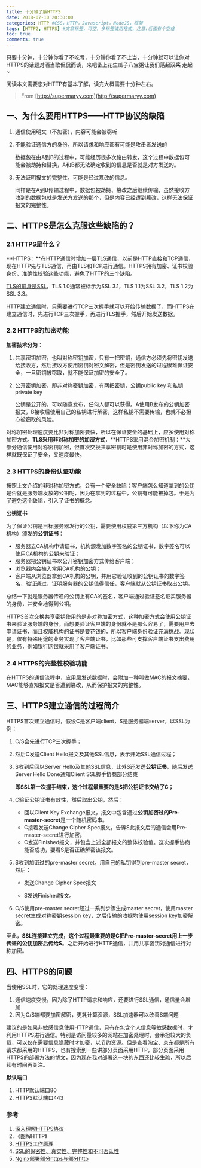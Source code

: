 ```yaml
---
title: 十分钟了解HTTPS
date: 2018-07-10 20:30:00
categories: HTTP #CSS，HTTP，Javascript，NodeJS，框架
tags: [HTTP2, HTTPS] #文章标签，可空，多标签请用格式，注意:后面有个空格
toc: true
comments: true
---
```

只要十分钟，十分钟你看了不吃亏，十分钟你看了不上当，十分钟就可以让你对HTTPS的话题对酒当歌侃侃而谈，来吧备上花生瓜子八宝粥让我们~~荡起双桨~~ 走起~

阅读本文需要您对HTTP有基本了解，读完大概需要十分钟左右。

<!-- more -->

> From  [http://supermaryy.com](http://supermaryy.com)

## 一、为什么要用HTTPS——HTTP协议的缺陷

1. 通信使用明文（不加密），内容可能会被窃听

2. 不能验证通信方的身份，所以请求和响应都有可能是攻击者发送的

   数据包在由A到B的过程中，可能经历很多次路由转发，这个过程中数据包可能会被劫持和替换，A和B都无法确定收到的信息是否就是对方发送的。

3. 无法证明报文的完整性，可能是经过篡改的信息。

   同样是在A到B传输过程中，数据包被劫持、篡改之后继续传输，虽然接收方收到的数据包就是发送方发送的那个，但是内容已经遭到篡改，这样无法保证报文的完整性。

## 二、HTTPS是怎么克服这些缺陷的？

### 2.1 HTTPS是什么？

**HTTPS：**在HTTP通信时增加一层TLS通信，以前是HTTP直接和TCP通信，现在HTTP先与TLS通信，再由TLS和TCP进行通信。HTTPS拥有加密、证书校验身份、准确性校验这些功能，避免了HTTP的三个缺陷。

[TLS的前身是SSL](https://en.wikipedia.org/wiki/Transport_Layer_Security)，TLS 1.0通常被标示为SSL 3.1，TLS 1.1为SSL 3.2，TLS 1.2为SSL 3.3。

HTTP建立通信时，只需要进行TCP三次握手就可以开始传输数据了，而HTTPS在建立通信时，先进行TCP三次握手，再进行TLS握手，然后开始发送数据。

### 2.2 HTTPS的加密功能

**加密技术分为：**

1. 共享密钥加密，也叫对称密钥加密，只有一把密钥，通信方必须先将密钥发送给接收方，然后接收方使用密钥对密文解密，但是密钥发送的过程很难保证安全，一旦密钥被窃取，就不能保证加密的安全了。

2. 公开密钥加密，即非对称密钥加密，有两把密钥，公钥public key 和私钥private key

   公钥是公开的，可以随意发布，任何人都可以获得。A使用B发布的公钥加密报文，B接收后使用自己的私钥进行解密，这样私钥不需要传输，也就不必担心被窃取的风险。

对称加密处理速度要比非对称加密要快，所以在保证安全的基础上，应多使用对称加密方式。**TLS采用非对称加密的加密方式**，**HTTPS采用混合加密机制：**大部分通信使用对称密钥加密，但首次交换共享密钥时是使用非对称加密的方式，这样就既保证了安全，又速度最快。

### 2.3 HTTPS的身份认证功能

按照上文介绍的非对称加密方式，会有一个安全缺陷：客户端怎么知道拿到的公钥是否就是服务端发放的公钥呢，因为在拿到的过程中，公钥有可能被掉包。于是为了避免这个缺陷，引入了证书的概念。

**公钥证书**

为了保证公钥是目标服务器发行的公钥，需要使用权威第三方机构（以下称为CA机构）颁发的**公钥证书**：

- 服务器去CA机构申请证书，机构颁发加数字签名的公钥证书，数字签名可以使用CA机构的公钥来验证；
- 服务器把公钥证书以公开密钥加密方式传给客户端；
- 浏览器内会植入常用CA机构的公钥；
- 客户端从浏览器拿到CA机构的公钥，并用它验证收到的公钥证书的数字签名，验证通过，证明服务器的公钥值得信任，客户端就从公钥证书取出公钥。

总结一下就是服务器传递的公钥上有CA的签名，客户端通过验证签名证实服务器的身份，并安全地得到公钥。

HTTPS首次交换共享密钥使用的是非对称加密方式，这种加密方式会使用公钥证书来验证服务端的身份。而想要验证客户端的身份就不是那么容易了，需要用户去申请证书，而且权威机构的证书是要花钱的，所以客户端身份验证充满挑战。现状是，仅有特殊用途的业务实现了客户端证书，比如那些可支撑客户端证书支出费用的业务，例如银行网银就采用了客户端证书。

### 2.4 HTTPS的完整性校验功能

在HTTPS的通信流程中，应用层发送数据时，会附加一种叫做MAC的报文摘要，MAC能够查知报文是否遭到篡改，从而保护报文的完整性。

## 三、HTTPS建立通信的过程简介

HTTPS首次建立通信时，假设C是客户端client，S是服务器端server，以SSL为例：

1. C/S会先进行TCP三次握手；

2. 然后C发送Client Hello报文及其他SSL信息，表示开始SSL通信过程；

3. S收到后回以Server Hello及其他SSL信息，此外S还发送**公钥证书**，随后发送Server Hello Done通知Client SSL握手协商部分结束

   **即SSL第一次握手结束，这个过程最重要的是S把公钥证书交给了C；**

4. C验证公钥证书有效性，然后取出公钥，然后：

   - 回以Client Key Exchange报文，报文中包含通过**公钥加密过的Pre-master-secret**是一个随机密码串。
   - C接着发送Change Cipher Spec报文，告诉S此报文后的通信会用Pre-master-secret进行加密。
   - C发送Finished报文，并包含上述全部报文的整体校验值。这次握手协商能否成功，要看S是否正确解密该报文。

5. S收到加密过的pre-master secret，用自己的私钥得到pre-master secret，然后：

   - 发送Change Cipher Spec报文

   - S发送Finished报文。

6. C/S使用pre-master secret经过一系列步骤生成master secret，使用master secret生成对称密钥session key，之后传输的收据均使用session key加密解密。

至此，**SSL连接建立完成，这个过程最重要的是C把Pre-master-secret用上一步传递的公钥加密后传给S**。之后开始进行HTTP通信，并用共享密钥对通信进行对称加密。

## 四、**HTTPS的问题**

当使用SSL时，它的处理速度变慢：

1. 通信速度变慢，因为除了HTTP请求和响应，还要进行SSL通信，通信量会增加
2. 因为C/S端都要加密解密，更耗计算资源，SSL加速器可以改善S端问题

建议的是如果非敏感信息使用HTTP通信，只有在包含个人信息等敏感数据时，才利用HTTPS进行通信。特别是访问量较多的网站在加密处理时，会承担较大的负载，可以仅在需要信息隐藏时才加密，以节约资源。但是查看淘宝、京东都是所有请求都采用的HTTPS，也有搜索到一些讲部分页面采用HTTP，部分页面采用HTTPS的部署方法的博文，因为现在我对部署这一块的东西还比较生疏，所以后续有时间再关注。

**默认端口**

1. HTTP默认端口80 
2. HTTPS默认端口443

### 参考

1. [深入理解HTTPS协议](https://juejin.im/post/5a2fbe1b51882507ae25f991)
2. 《图解HTTP》
3. [HTTPS工作原理](https://cattail.me/tech/2015/11/30/how-https-works.html)
4. [SSL的保密性、真实性、完整性和不可否认性](https://segmentfault.com/q/1010000000192807)
5. [Nginx部署部分https与部分http](https://blog.csdn.net/na_tion/article/details/17334669)



